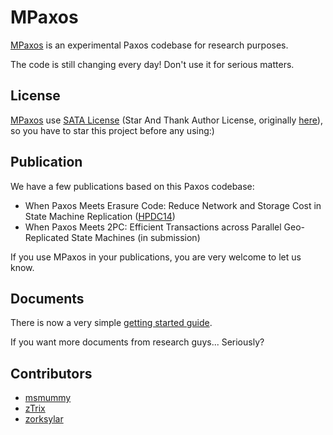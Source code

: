 
# MPaxos


[MPaxos] is an experimental Paxos codebase for research purposes. 

The code is still changing every day! Don't use it for serious matters.

## License

[MPaxos] use [SATA License](LICENSE.txt) (Star And Thank Author License, originally [here](https://github.com/zTrix/sata-license)), so you have to star this project before any using:) 

## Publication

We have a few publications based on this Paxos codebase:

 - When Paxos Meets Erasure Code: Reduce Network and Storage Cost in State Machine Replication ([HPDC14](http://www.hpdc.org/2014/program/))
 - When Paxos Meets 2PC: Efficient Transactions across Parallel Geo-Replicated State Machines (in submission)

If you use MPaxos in your publications, you are very welcome to let us know.

## Documents

There is now a very simple [getting started guide](https://github.com/msmummy/mpaxos/wiki/getting-started-guide).

If you want more documents from research guys... Seriously? 

## Contributors

 - [msmummy](https://github.com/msmummy)
 - [zTrix](https://github.com/zTrix)
 - [zorksylar](https://github.com/zorksylar)
  

[MPaxos]:https://github.com/msmummy/mpaxos
